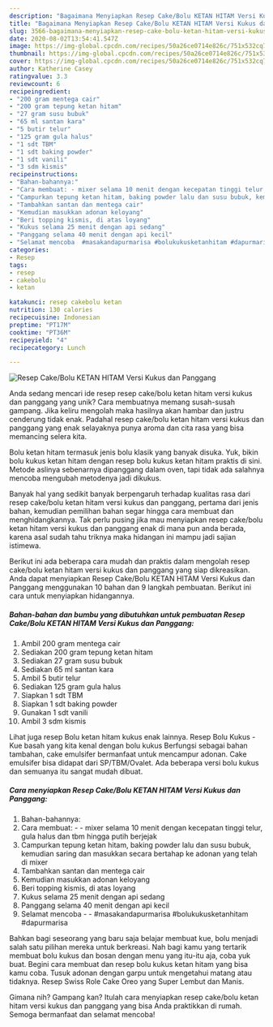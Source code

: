 ```yaml
---
description: "Bagaimana Menyiapkan Resep Cake/Bolu KETAN HITAM Versi Kukus dan Panggang, Bisa Manjain Lidah"
title: "Bagaimana Menyiapkan Resep Cake/Bolu KETAN HITAM Versi Kukus dan Panggang, Bisa Manjain Lidah"
slug: 3566-bagaimana-menyiapkan-resep-cake-bolu-ketan-hitam-versi-kukus-dan-panggang-bisa-manjain-lidah
date: 2020-08-02T13:54:41.547Z
image: https://img-global.cpcdn.com/recipes/50a26ce0714e826c/751x532cq70/resep-cakebolu-ketan-hitam-versi-kukus-dan-panggang-foto-resep-utama.jpg
thumbnail: https://img-global.cpcdn.com/recipes/50a26ce0714e826c/751x532cq70/resep-cakebolu-ketan-hitam-versi-kukus-dan-panggang-foto-resep-utama.jpg
cover: https://img-global.cpcdn.com/recipes/50a26ce0714e826c/751x532cq70/resep-cakebolu-ketan-hitam-versi-kukus-dan-panggang-foto-resep-utama.jpg
author: Katherine Casey
ratingvalue: 3.3
reviewcount: 6
recipeingredient:
- "200 gram mentega cair"
- "200 gram tepung ketan hitam"
- "27 gram susu bubuk"
- "65 ml santan kara"
- "5 butir telur"
- "125 gram gula halus"
- "1 sdt TBM"
- "1 sdt baking powder"
- "1 sdt vanili"
- "3 sdm kismis"
recipeinstructions:
- "Bahan-bahannya:"
- "Cara membuat: - mixer selama 10 menit dengan kecepatan tinggi telur, gula halus dan tbm hingga putih berjejak"
- "Campurkan tepung ketan hitam, baking powder lalu dan susu bubuk, kemudian saring dan masukkan secara bertahap ke adonan yang telah di mixer"
- "Tambahkan santan dan mentega cair"
- "Kemudian masukkan adonan keloyang"
- "Beri topping kismis, di atas loyang"
- "Kukus selama 25 menit dengan api sedang"
- "Panggang selama 40 menit dengan api kecil"
- "Selamat mencoba  #masakandapurmarisa #bolukukusketanhitam #dapurmarisa"
categories:
- Resep
tags:
- resep
- cakebolu
- ketan

katakunci: resep cakebolu ketan 
nutrition: 130 calories
recipecuisine: Indonesian
preptime: "PT17M"
cooktime: "PT36M"
recipeyield: "4"
recipecategory: Lunch

---
```



![Resep Cake/Bolu KETAN HITAM Versi Kukus dan Panggang](https://img-global.cpcdn.com/recipes/50a26ce0714e826c/751x532cq70/resep-cakebolu-ketan-hitam-versi-kukus-dan-panggang-foto-resep-utama.jpg)

Anda sedang mencari ide resep resep cake/bolu ketan hitam versi kukus dan panggang yang unik? Cara membuatnya memang susah-susah gampang. Jika keliru mengolah maka hasilnya akan hambar dan justru cenderung tidak enak. Padahal resep cake/bolu ketan hitam versi kukus dan panggang yang enak selayaknya punya aroma dan cita rasa yang bisa memancing selera kita.

Bolu ketan hitam termasuk jenis bolu klasik yang banyak disuka. Yuk, bikin bolu kukus ketan hitam dengan resep bolu kukus ketan hitam praktis di sini. Metode aslinya sebenarnya dipanggang dalam oven, tapi tidak ada salahnya mencoba mengubah metodenya jadi dikukus.

Banyak hal yang sedikit banyak berpengaruh terhadap kualitas rasa dari resep cake/bolu ketan hitam versi kukus dan panggang, pertama dari jenis bahan, kemudian pemilihan bahan segar hingga cara membuat dan menghidangkannya. Tak perlu pusing jika mau menyiapkan resep cake/bolu ketan hitam versi kukus dan panggang enak di mana pun anda berada, karena asal sudah tahu triknya maka hidangan ini mampu jadi sajian istimewa.


Berikut ini ada beberapa cara mudah dan praktis dalam mengolah resep cake/bolu ketan hitam versi kukus dan panggang yang siap dikreasikan. Anda dapat menyiapkan Resep Cake/Bolu KETAN HITAM Versi Kukus dan Panggang menggunakan 10 bahan dan 9 langkah pembuatan. Berikut ini cara untuk menyiapkan hidangannya.

<!--inarticleads1-->

##### Bahan-bahan dan bumbu yang dibutuhkan untuk pembuatan Resep Cake/Bolu KETAN HITAM Versi Kukus dan Panggang:

1. Ambil 200 gram mentega cair
1. Sediakan 200 gram tepung ketan hitam
1. Sediakan 27 gram susu bubuk
1. Sediakan 65 ml santan kara
1. Ambil 5 butir telur
1. Sediakan 125 gram gula halus
1. Siapkan 1 sdt TBM
1. Siapkan 1 sdt baking powder
1. Gunakan 1 sdt vanili
1. Ambil 3 sdm kismis


Lihat juga resep Bolu ketan hitam kukus enak lainnya. Resep Bolu Kukus - Kue basah yang kita kenal dengan bolu kukus Berfungsi sebagai bahan tambahan, cake emulsifer bermanfaat untuk mencampur adonan. Cake emulsifer bisa didapat dari SP/TBM/Ovalet. Ada beberapa versi bolu kukus dan semuanya itu sangat mudah dibuat. 

<!--inarticleads2-->

##### Cara menyiapkan Resep Cake/Bolu KETAN HITAM Versi Kukus dan Panggang:

1. Bahan-bahannya:
1. Cara membuat: - - mixer selama 10 menit dengan kecepatan tinggi telur, gula halus dan tbm hingga putih berjejak
1. Campurkan tepung ketan hitam, baking powder lalu dan susu bubuk, kemudian saring dan masukkan secara bertahap ke adonan yang telah di mixer
1. Tambahkan santan dan mentega cair
1. Kemudian masukkan adonan keloyang
1. Beri topping kismis, di atas loyang
1. Kukus selama 25 menit dengan api sedang
1. Panggang selama 40 menit dengan api kecil
1. Selamat mencoba -  - #masakandapurmarisa #bolukukusketanhitam #dapurmarisa


Bahkan bagi seseorang yang baru saja belajar membuat kue, bolu menjadi salah satu pilihan mereka untuk berkreasi. Nah bagi kamu yang tertarik membuat bolu kukus dan bosan dengan menu yang itu-itu aja, coba yuk buat. Begini cara membuat dan resep bolu kukus ketan hitam yang bisa kamu coba. Tusuk adonan dengan garpu untuk mengetahui matang atau tidaknya. Resep Swiss Role Cake Oreo yang Super Lembut dan Manis. 

Gimana nih? Gampang kan? Itulah cara menyiapkan resep cake/bolu ketan hitam versi kukus dan panggang yang bisa Anda praktikkan di rumah. Semoga bermanfaat dan selamat mencoba!
